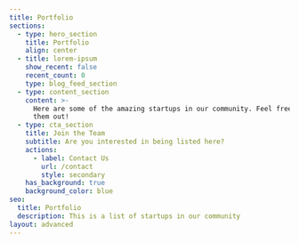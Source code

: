 ```yaml
---
title: Portfolio
sections:
  - type: hero_section
    title: Portfolio
    align: center
  - title: lorem-ipsum
    show_recent: false
    recent_count: 0
    type: blog_feed_section
  - type: content_section
    content: >-
      Here are some of the amazing startups in our community. Feel free to check
      them out!
  - type: cta_section
    title: Join the Team
    subtitle: Are you interested in being listed here?
    actions:
      - label: Contact Us
        url: /contact
        style: secondary
    has_background: true
    background_color: blue
seo:
  title: Portfolio
  description: This is a list of startups in our community
layout: advanced
---
```

